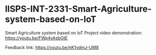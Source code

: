 # llSPS-INT-2331-Smart-Agriculture-system-based-on-IoT
Smart Agriculture system based on IoT
Project video demonstration:
https://youtu.be/FWp4vAsbGtE

Feedback link:
https://youtu.be/nK1vdmJ-UM8
